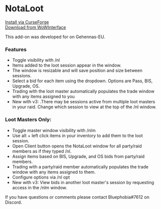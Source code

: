 # NotaLoot

[Install via CurseForge](https://www.curseforge.com/wow/addons/notaloot)<br>
[Download from WoWInterface](https://www.wowinterface.com/downloads/info26467-NotaLoot.html)

This add-on was developed for <none of the above> on Gehennas-EU.

### Features
* Toggle visibility with /nl
* Items added to the loot session appear in the window.
* The window is resizable and will save position and size between sessions.
* Select a bid for each item using the dropdown. Options are Pass, BIS, Upgrade, OS.
* Trading with the loot master automatically populates the trade window with any items assigned to you
* New with v3: .There may be sessions active from multiple loot masters in your raid. Change which session to view at the top of the /nl window.

### Loot Masters Only:
* Toggle master window visibility with /nlm
* Use alt + left click items in your inventory to add them to the loot session.
* Open Client button opens the NotaLoot window for all party/raid members as if they typed /nl.
* Assign items based on BIS, Upgrade, and OS bids from party/raid members.
* Trading with a party/raid member automatically populates the trade window with any items assigned to them.
* Configure options via /nl opt
* New with v3: View bids in another loot master's session by requesting access in the /nlm window.

If you have questions or comments please contact Bluephobia#7612 on Discord.
